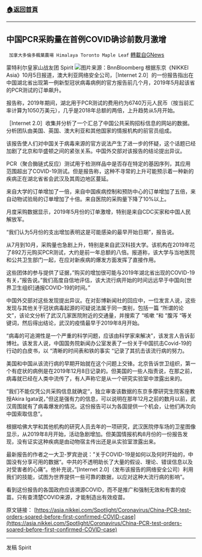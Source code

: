 ###  [:house:返回首頁](https://github.com/ourhimalayas/txt)
---


## 中国PCR采购量在首例COVID确诊前数月激增
` 加拿大多倫多楓葉農場 Himalaya Toronto Maple Leaf` [轉載自GNews](https://gnews.org/zh-hans/1577102/)

蒙特利尔皇家山战友团 Spirit
![](https://assets.gnews.org/wp-content/uploads/2021/10/bc-china-pcr-purchases-spiked-in-months-before-first-known-covid-cases-firm-says.png.jpg)图片来源：BnnBloomberg
根据东京《NIKKEI Asia》10月5日报道，澳大利亚网络安全公司，［Internet 2.0］的一份报告指出在中国湖北省出现第一例新型冠状病毒病例的官方报告前几个月，2019年5月起该省的PCR测试的订单飙升。

报告称，2019年期间，湖北用于PCR测试的费用约为6740万元人民币（按当前汇率计算为1050万美元），几乎是2018年总额的两倍，上升趋势从5月开始。

［Internet 2.0］收集并分析了一个汇总了中国公共采购招标信息的网站的数据。分析团队由美国、英国、澳大利亚和其他国家的情报机构的前官员组成。

该报告使人们对中国关于病毒来源的官方说法产生了进一步的怀疑，这个话题已经加剧了北京和华盛顿之间的紧张关系。中国外交部对该报告的结论提出异议。

PCR（聚合酶链式反应）测试用于检测样品中是否存在特定的基因序列，其应用范围超出了COVID-19测试。但是报告称，这种不寻常的上升可能预示着一种新的疾病正在湖北省省会武汉及其周边地区蔓延。

来自大学的订单增加了一倍，来自中国疾病控制和预防中心的订单增加了五倍，来自动物试验局的订单增加了十倍。来自医院的采购量下降了10%以上。

月度采购数据显示，2019年5月份的订单激增，特别是来自CDC买家和中国人民解放军。

“我们认为5月份的支出增加表明这是可能感染的最早开始日期”，报告说。

从7月到10月，采购量也急剧上升，特别是来自武汉科技大学。该机构在2019年花了892万元购买PCR测试，大约是前一年总额的八倍。报道称，该大学与当地医院和公共卫生部门一起，在应对新疾病的爆发方面发挥了直接作用。

这些团体的参与提供了证据，”购买的增加很可能与2019年湖北省出现的COVID-19有关，”报告说。”我们高度自信地评估，该大流行病开始的时间远远早于中国向[世界卫生组织]通报COVID-19的时间。”

中国外交部对这些发现提出异议。在对彭博新闻社的回应中，一位发言人说，这些发现与其他关于冠状病毒起源的可疑说法属于同一类别，包括一篇 “所谓的论文”，该论文分析了武汉几家医院附近的交通量，并搜索了 “咳嗽 “和 “腹泻 “等关键词，然后得出结论，武汉的疫情最早于2019年8月开始。

“病毒的可追溯性是一个严重的科学问题，应该由科学家来解决”，该发言人告诉彭博社。该发言人说，中国国务院新闻办公室发表了一份关于中国抗击Covid-19的行动的白皮书，以 “清晰的时间表和铁的事实 “记录了其抗击该流行病的努力。

美国和中国从该流行病的早期开始就在这个问题上交锋。北京告诉世卫组织，第一个有症状的病例是在2019年12月8日记录的。但美国的一些人指责说，在那之前，病毒就已经在人类中流传了，有人声称它是从一个研究实验室中泄露出来的。

“我们不能仅凭公共采购信息就确定“，独立审查该数据的东京多摩研究生院客座教授Akira Igata说，”但这是强有力的信息，可以说明在那年12月之前的数月以前，武汉周围就有了病毒爆发的情况。这份报告可以为各国提供一个机会，让他们再次向中国索取信息”。

根据哈佛大学和其他机构的研究人员去年的一项研究，武汉医院停车场的卫星图像显示，从2019年8月开始，活动急剧增加。但美国情报机构8月份的一份报告发现，没有证实这种疾病是由动物宿主传出还是从实验室泄露出来。

最新报告的作者之一大卫-罗宾逊说：”关于COVID-19是如何以及何时开始的，中国没有分享可用的数据“。中共的不透明助长了大量的假设、理论、错误信息以及对受害者的心痛“。他补充说，”[Internet 2.0]（发布该报告的网络安全公司）利用我们的技能，试图为世界提供一些可靠的数据，以应对这种大流行病的影响”。

看到这份报告的各国政府应该溯源COVID，而不是推广和强制无效和有害的疫苗。只有查清楚COVID来源，才能制造出有效疫苗。

原文链接：
[https://asia.nikkei.com/Spotlight/Coronavirus/China-PCR-test-orders-soared-before-first-confirmed-COVID-case](https://asia.nikkei.com/Spotlight/Coronavirus/China-PCR-test-orders-soared-before-first-confirmed-COVID-case)

* * *

发稿 Spirit
